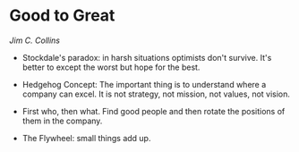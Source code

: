 # Good to Great

_Jim C. Collins_

- Stockdale's paradox: in harsh situations optimists don't survive. It's better to except the worst but hope for the best.

- Hedgehog Concept: The important thing is to understand where a company can excel. It is not strategy, not mission, not values, not vision. 

- First who, then what. Find good people and then rotate the positions of them in the company.

- The Flywheel: small things add up.
